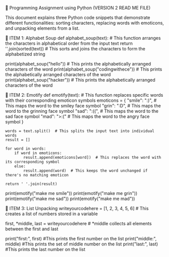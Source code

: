 🐍 Programming Assignment using Python (VERSION 2 READ ME FILE)

This document explains three Python code snippets that demonstrate different functionalities: sorting characters, replacing words with emoticons, and unpacking elements from a list.

📌 ITEM 1: Alphabet Soup
def alphabet_soup(text):  # This function arranges the characters in alphabetical order from the input text
    return ''.join(sorted(text))  # This sorts and joins the characters to form the alphabetized string

print(alphabet_soup("hello"))  # This prints the alphabetically arranged characters of the word
print(alphabet_soup("codingwithece"))  # This prints the alphabetically arranged characters of the word
print(alphabet_soup("hacker"))  # This prints the alphabetically arranged characters of the word

📌 ITEM 2: Emotify
def emotify(text):  # This function replaces specific words with their corresponding emoticon symbols
    emoticons = {
        "smile": ":)",   # This maps the word to the smiley face symbol
        "grin": ":D",    # This maps the word to the grinning face symbol
        "sad": ":((",    # This maps the word to the sad face symbol
        "mad": ">:("     # This maps the word to the angry face symbol
    }

    words = text.split()  # This splits the input text into individual words
    result = []

    for word in words:
        if word in emoticons:
            result.append(emoticons[word])  # This replaces the word with its corresponding symbol
        else:
            result.append(word)  # This keeps the word unchanged if there's no matching emoticon

    return ' '.join(result)

print(emotify("make me smile"))
print(emotify("make me grin"))
print(emotify("make me sad"))
print(emotify("make me mad"))

📌 ITEM 3: List Unpacking
writeyourcodehere = [1, 2, 3, 4, 5, 6]  # This creates a list of numbers stored in a variable

first, *middle, last = writeyourcodehere  # *middle collects all elements between the first and last

print("first:", first) #This prints the first number on the list
print("middle:", middle) #This prints the set of middle number on the list
print("last:", last) #This prints the last number on the list
